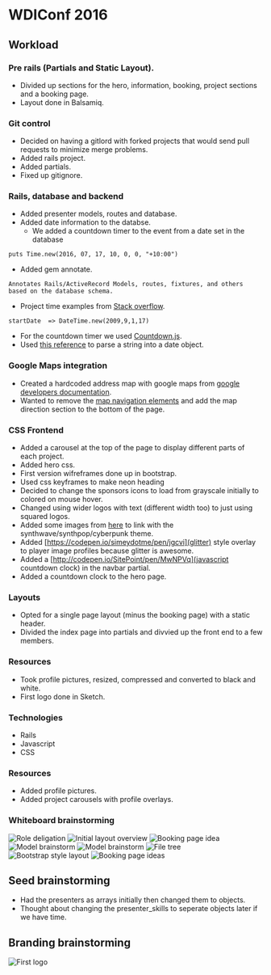 # WDIConf 2016

## Workload
### Pre rails (Partials and Static Layout).
- Divided up sections for the hero, information, booking, project sections and a booking page.
- Layout done in Balsamiq.

### Git control
- Decided on having a gitlord with forked projects that would send pull requests to minimize merge problems.
- Added rails project.
- Added partials.
- Fixed up gitignore.

### Rails, database and backend
- Added presenter models, routes and database.
- Added date information to the databse.
  - We added a countdown timer to the event from a date set in the database
```
puts Time.new(2016, 07, 17, 10, 0, 0, "+10:00")
```
- Added gem annotate.
```
Annotates Rails/ActiveRecord Models, routes, fixtures, and others based on the database schema.
```
- Project time examples from [Stack overflow](http://stackoverflow.com/questions/5474164/rails-seeding-database-data-and-date-formats).

```
startDate  => DateTime.new(2009,9,1,17)
```
- For the countdown timer we used [Countdown.js](http://countdownjs.org/).
- Used [this reference](https://developer.mozilla.org/en-US/docs/Web/JavaScript/Reference/Global_Objects/Date/parse) to parse a string into a date object.

### Google Maps integration
- Created a hardcoded address map with google maps from [google developers documentation](https://developers.google.com/maps/documentation/distance-matrix/intro#DistanceMatrixResponses).
- Wanted to remove the [map navigation elements](https://developers.google.com/maps/documentation/javascript/examples/control-disableUI) and add the map direction section to the bottom of the page.

### CSS Frontend
- Added a carousel at the top of the page to display different parts of each project.
- Added hero css.
- First version wifreframes done up in bootstrap.
- Used css keyframes to make neon heading
- Decided to change the sponsors icons to load from grayscale initially to colored on mouse hover.
- Changed using wider logos with text (different width too) to just using squared logos.
- Added some images from [here](https://www.behance.net/laylow) to link with the synthwave/synthpop/cyberpunk theme.
- Added [https://codepen.io/simeydotme/pen/jgcvi](glitter) style overlay to player image profiles because glitter is awesome.
- Added a [http://codepen.io/SitePoint/pen/MwNPVq](javascript countdown clock) in the navbar partial.
- Added a countdown clock to the hero page.

### Layouts
- Opted for a single page layout (minus the booking page) with a static header.
- Divided the index page into partials and divvied up the front end to a few members.

### Resources
- Took profile pictures, resized, compressed and converted to black and white.
- First logo done in Sketch.

### Technologies
- Rails
- Javascript
- CSS

### Resources
- Added profile pictures.
- Added project carousels with profile overlays.


### Whiteboard brainstorming

![Role deligation](./app/assets/images/layout1.jpg)
![Initial layout overview](./app/assets/images/layout2.jpg)
![Booking page idea](./app/assets/images/layout3.jpg)
![Model brainstorm](./app/assets/images/layout4.jpg)
![Model brainstorm](./app/assets/images/layout5.jpg)
![File tree](./app/assets/images/layout6.jpg)
![Bootstrap style layout](./app/assets/images/layout7.jpg)
![Booking page ideas](./app/assets/images/layout8.jpg)


## Seed brainstorming
- Had the presenters as arrays initially then changed them to objects.
- Thought about changing the presenter_skills to seperate objects later if we have time.

## Branding brainstorming
![First logo](./app/assets/images/WDICONF.png)
